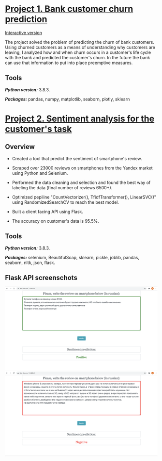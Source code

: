 # [Project 1. Bank customer churn prediction](https://github.com/MarinaTrofimovich/Projects)

[Interactive version](https://marinatrofimovich.github.io/)

The project solved the problem of predicting the churn of bank customers. Using churned customers as a means of understanding why customers are leaving, I analyzed how and when churn occurs in a customer's life cycle with the bank and predicted the customer's churn. In the future the bank can use that information to put into place preemptive measures.

## Tools

***Python version:*** 3.8.3.

***Packages:*** pandas, numpy, matplotlib, seaborn, plotly, sklearn 


# [Project 2. Sentiment analysis for the customer's task](https://github.com/MarinaTrofimovich/sentiment_analysis_yandex)

## Overview

- Created a tool that predict the sentiment of smartphone's review.

- Scraped over 23000 reviews on smartphones from the Yandex market using Python and Selenium.

- Performed the data cleaning and selection and found the best way of labeling the data (final number of reviews 6500+).

- Optimized pepiline "CountVectorizer(), TfidfTransformer(), LinearSVC()" using RandomizedSearchCV to reach the best model.

- Built a client facing API using Flask.

- The accuracy on customer's data is 95.5%.

## Tools

***Python version:*** 3.8.3.

***Packages:*** selenium, BeautifulSoap, sklearn, pickle, joblib, pandas, seaborn, nltk, json, flask.

## Flask API screenschots


![](/images/Screenshot1.png)
![](/images/Screenshot2.png)

